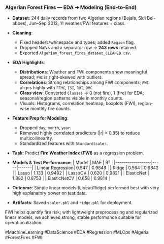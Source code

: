 ### Algerian Forest Fires — EDA ➜ Modeling (End-to-End)

- **Dataset**: 244 daily records from two Algerian regions (Bejaia, Sidi Bel-abbes), Jun–Sep 2012, 11 weather/FWI features + class.
- **Cleaning**:
  - Fixed headers/whitespace and types; added `Region` flag.
  - Dropped NaNs and a separator row → **243 rows** retained.
  - Exported `Algerian_forest_fires_dataset_CLEANED.csv`.

- **EDA Highlights**:
  - **Distributions**: Weather and FWI components show meaningful spread; `FWI` is right-skewed with outliers.
  - **Correlations**: Strong relationships among FWI components; `FWI` aligns highly with `FFMC`, `ISI`, `BUI`, `DMC`.
  - **Class view**: Converted `Classes` → 0 (not fire), 1 (fire) for EDA; seasonal/region patterns visible in monthly counts.
  - Visuals: Histograms, correlation heatmap, boxplots (FWI), region-wise monthly fire counts.

- **Feature Prep for Modeling**:
  - Dropped `day`, `month`, `year`.
  - Removed highly correlated predictors (|r| > 0.85) to reduce multicollinearity.
  - Standardized features with `StandardScaler`.

- **Task**: Predict **Fire Weather Index (FWI)** as a regression problem.

- **Models & Test Performance**:
  | Model            | MAE | R²    |
  |------------------|-----|-------|
  | Linear Regression| 0.547 | 0.9848 |
  | Ridge            | 0.564 | 0.9843 |
  | Lasso            | 1.133 | 0.9492 |
  | LassoCV          | 0.620 | 0.9821 |
  | ElasticNet       | 1.882 | 0.8753 |
  | ElasticNetCV     | 0.658 | 0.9814 |

- **Outcome**: Simple linear models (Linear/Ridge) performed best with very high explanatory power on test data.
- **Artifacts**: Saved `scaler.pkl` and `ridge.pkl` for deployment.

FWI helps quantify fire risk; with lightweight preprocessing and regularized linear models, we achieved strong, stable performance suitable for operationalization.

#MachineLearning #DataScience #EDA #Regression #MLOps #Algeria #ForestFires #FWI